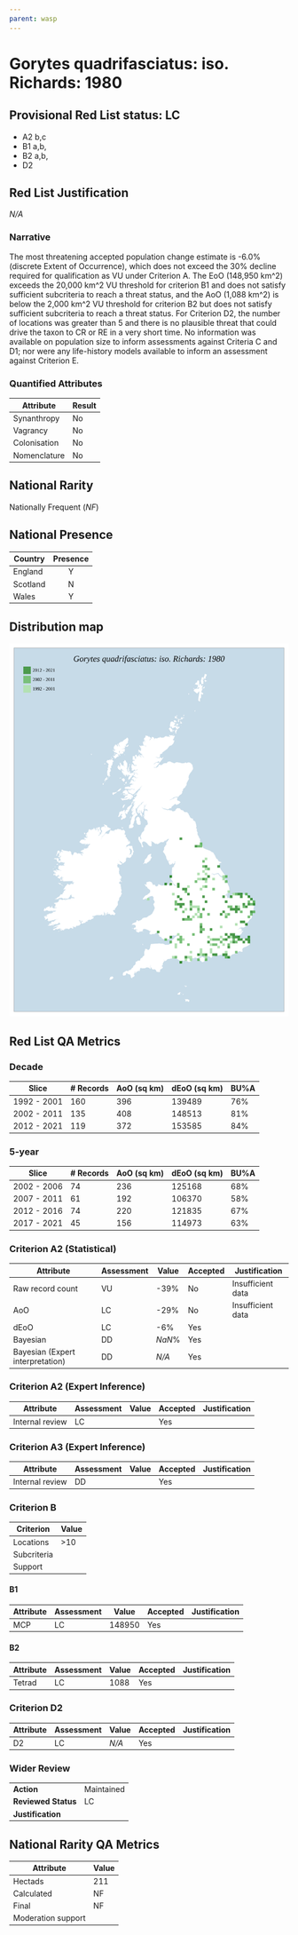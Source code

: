 ```yaml
---
parent: wasp
---
```


# Gorytes quadrifasciatus: iso. Richards: 1980

## Provisional Red List status: LC
- A2 b,c
- B1 a,b, 
- B2 a,b, 
- D2

## Red List Justification
*N/A*
### Narrative


The most threatening accepted population change estimate is -6.0% (discrete Extent of Occurrence), which does not exceed the 30% decline required for qualification as VU under Criterion A. The EoO (148,950 km^2) exceeds the 20,000 km^2 VU threshold for criterion B1 and does not satisfy sufficient subcriteria to reach a threat status, and the AoO (1,088 km^2) is below the 2,000 km^2 VU threshold for criterion B2 but does not satisfy sufficient subcriteria to reach a threat status. For Criterion D2, the number of locations was greater than 5 and there is no plausible threat that could drive the taxon to CR or RE in a very short time. No information was available on population size to inform assessments against Criteria C and D1; nor were any life-history models available to inform an assessment against Criterion E.
### Quantified Attributes
|Attribute|Result|
|---|---|
|Synanthropy|No|
|Vagrancy|No|
|Colonisation|No|
|Nomenclature|No|


## National Rarity
Nationally Frequent (*NF*)

## National Presence
|Country|Presence
|---|:-:|
|England|Y|
|Scotland|N|
|Wales|Y|


## Distribution map
![](../map/703.svg)

## Red List QA Metrics
### Decade
| Slice | # Records | AoO (sq km) | dEoO (sq km) |BU%A |
|---|---|---|---|---|
|1992 - 2001|160|396|139489|76%|
|2002 - 2011|135|408|148513|81%|
|2012 - 2021|119|372|153585|84%|
### 5-year
| Slice | # Records | AoO (sq km) | dEoO (sq km) |BU%A |
|---|---|---|---|---|
|2002 - 2006|74|236|125168|68%|
|2007 - 2011|61|192|106370|58%|
|2012 - 2016|74|220|121835|67%|
|2017 - 2021|45|156|114973|63%|
### Criterion A2 (Statistical)
|Attribute|Assessment|Value|Accepted|Justification
|---|---|---|---|---|
|Raw record count|VU|-39%|No|Insufficient data|
|AoO|LC|-29%|No|Insufficient data|
|dEoO|LC|-6%|Yes||
|Bayesian|DD|*NaN*%|Yes||
|Bayesian (Expert interpretation)|DD|*N/A*|Yes||
### Criterion A2 (Expert Inference)
|Attribute|Assessment|Value|Accepted|Justification
|---|---|---|---|---|
|Internal review|LC||Yes||
### Criterion A3 (Expert Inference)
|Attribute|Assessment|Value|Accepted|Justification
|---|---|---|---|---|
|Internal review|DD||Yes||
### Criterion B
|Criterion| Value|
|---|---|
|Locations|>10|
|Subcriteria||
|Support||
#### B1
|Attribute|Assessment|Value|Accepted|Justification
|---|---|---|---|---|
|MCP|LC|148950|Yes||
#### B2
|Attribute|Assessment|Value|Accepted|Justification
|---|---|---|---|---|
|Tetrad|LC|1088|Yes||
### Criterion D2
|Attribute|Assessment|Value|Accepted|Justification
|---|---|---|---|---|
|D2|LC|*N/A*|Yes||
### Wider Review
|  |  |
|---|---|
|**Action**|Maintained|
|**Reviewed Status**|LC|
|**Justification**||


## National Rarity QA Metrics
|Attribute|Value|
|---|---|
|Hectads|211|
|Calculated|NF|
|Final|NF|
|Moderation support||


